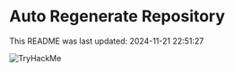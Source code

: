 # Auto Regenerate Repository

This README was last updated: 2024-11-21 22:51:27

 ![TryHackMe](https://tryhackme.com/badge/533634)